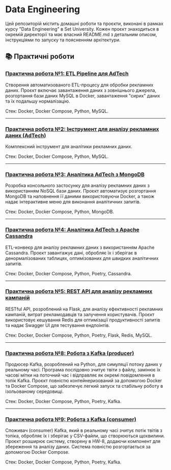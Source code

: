 # Data Engineering

Цей репозиторій містить домашні роботи та проєкти, виконані в рамках курсу "Data Engineering" в Set University.
Кожен проєкт знаходиться в окремій директорії та має власний README.md з детальним описом, інструкціями по запуску та
поясненням архітектури.

## 📚 Практичні роботи

### [Практична робота №1: ETL Pipeline для AdTech](./HW-1/README.md)

Створення автоматизованого ETL-процесу для обробки рекламних даних. Проєкт включає завантаження даних з зовнішнього
джерела, розгортання бази даних MySQL в Docker, завантаження "сирих" даних та їх подальшу нормалізацію.

Стек: Docker, Docker Compose, Python, MySQL.

---

### [Практична робота №2: Інструмент для аналізу рекламних даних (AdTech)](HW-2/analyze-ads/README.md)

Комплексний інструмент для аналітики рекламних даних.

Стек: Docker, Docker Compose, Python, MySQL.

---

### [Практична робота №3: Аналітика AdTech з MongoDB](HW-3/analyze-ads-nosql/README.md)

Розробка консольного застосунку для аналізу рекламних даних з використанням NoSQL бази даних. Проєкт автоматизує
розгортання MongoDB та наповнення її даними використовуючи Docker, а також надає інтерактивне меню для виконання
аналітичних
запитів.

Стек: Docker, Docker Compose, Python, MongoDB.

---

### [Практична робота №4: Аналітика AdTech з Apache Cassandra](HW-4/analyze-ads-cassandra/README.md)

ETL-конвеєр для аналізу рекламних даних з використанням Apache Cassandra. Проєкт завантажує дані, обробляє їх і зберігає
в денормалізованих таблицях, оптимізованих для швидких аналітичних запитів.

Стек: Docker, Docker Compose, Python, Poetry, Cassandra.

---

### [Практична робота №5: REST API для аналізу рекламних кампаній](HW-5/analyze-ads-rest-api/README.md)

RESTful API, розроблений на Flask, для аналізу ефективності рекламних кампаній, витрат рекламодавців та залучення
користувачів. Проєкт використовує кешування Redis для оптимізації продуктивності запитів та надає Swagger UI для
тестування ендпоінтів.

Стек: Docker, Docker Compose, Python, Poetry, Flask, Redis, MySQL.

--- 

### [Практична робота №8: Робота з Kafka (producer)](HW-8/kafka-producer/README.md)

Продюсер Kafka, розроблений на Python, для симуляції потоку даних у реальному часі. Програма послідовно зчитує твіти з
файлу, замінює їх часові мітки на поточний час і відправляє як окремі повідомлення в топік Kafka. Проєкт повністю
контейнеризований за допомогою Docker та Docker Compose, що забезпечує легкий запуск та стабільну роботу в ізольованому
середовищі.

Стек: Docker, Docker Compose, Python, Poetry, Kafka.

--- 

### [Практична робота №9: Робота з Kafka (consumer)](HW-9/kafka-consumer/README.md)

Споживач (consumer) Kafka, який в реальному часі зчитує потік твітів з топіка, обробляє їх і зберігає у CSV-файли, що
створюються щохвилини. Проєкт розширює систему, створену в HW-8, додаючи компонент для збереження та аналізу даних.
Система повністю розгортається за допомогою Docker Compose.

Стек: Docker, Docker Compose, Python, Poetry, Kafka.